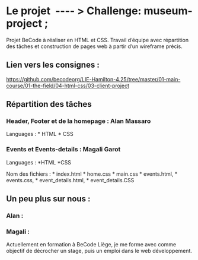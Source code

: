# Le projet  ---- > Challenge: museum-project ;

Projet BeCode à réaliser en HTML et CSS. 
Travail d’équipe avec répartition des tâches et construction de pages web à partir d’un wireframe précis.

## Lien vers les consignes :
https://github.com/becodeorg/LIE-Hamilton-4.25/tree/master/01-main-course/01-the-field/04-html-css/03-client-project

## Répartition des tâches

### Header, Footer et de la homepage : Alan Massaro 
Languages : 
    * HTML
    * CSS

### Events et Events-details : Magali Garot 
Languages : 
    *HTML
    *CSS

Nom des fichiers : 
    * index.html
    * home.css
    * main.css
    * events.html, 
    * events.css, 
    * event_details.html, 
    * event_details.CSS


## Un peu plus sur nous :

### Alan :

### Magali :
Actuellement en formation à BeCode Liège, je me forme avec comme objectif de décrocher un stage, puis un emploi dans le web développement. 

